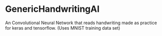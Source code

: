 # GenericHandwritingAI
An Convolutional Neural Network that reads handwriting made as practice for keras and tensorflow. (Uses MNIST training data set)
